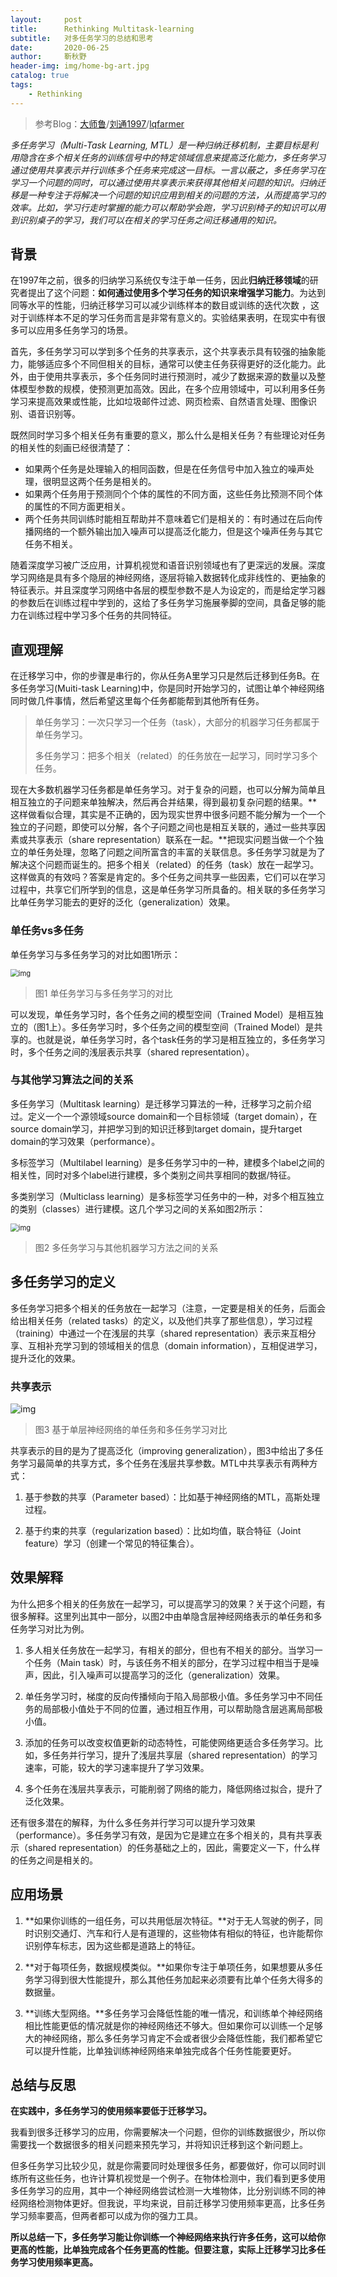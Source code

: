 ```yaml
---
layout:     post
title:      Rethinking Multitask-learning
subtitle:   对多任务学习的总结和思考
date:       2020-06-25
author:     靳秋野
header-img: img/home-bg-art.jpg
catalog: true
tags:
    - Rethinking
---
```


> 参考Blog：[大师鲁](https://me.csdn.net/laolu1573)/[刘通1997](https://www.cnblogs.com/lau1997/)/[lqfarmer](https://www.zhihu.com/people/lqfarmer)

*多任务学习（Multi-Task Learning,  MTL）是一种归纳迁移机制，主要目标是利用隐含在多个相关任务的训练信号中的特定领域信息来提高泛化能力，多任务学习通过使用共享表示并行训练多个任务来完成这一目标。一言以蔽之，多任务学习在学习一个问题的同时，可以通过使用共享表示来获得其他相关问题的知识。归纳迁移是一种专注于将解决一个问题的知识应用到相关的问题的方法，从而提高学习的效率。比如，学习行走时掌握的能力可以帮助学会跑，学习识别椅子的知识可以用到识别桌子的学习，我们可以在相关的学习任务之间迁移通用的知识。*

## 背景

在1997年之前，很多的归纳学习系统仅专注于单一任务，因此**归纳迁移领域**的研究者提出了这个问题：**如何通过使用多个学习任务的知识来增强学习能力**。为达到同等水平的性能，归纳迁移学习可以减少训练样本的数目或训练的迭代次数 ，这对于训练样本不足的学习任务而言是非常有意义的。实验结果表明，在现实中有很多可以应用多任务学习的场景。

首先，多任务学习可以学到多个任务的共享表示，这个共享表示具有较强的抽象能力，能够适应多个不同但相关的目标，通常可以使主任务获得更好的泛化能力。此外，由于使用共享表示，多个任务同时进行预测时，减少了数据来源的数量以及整体模型参数的规模，使预测更加高效。因此，在多个应用领域中，可以利用多任务学习来提高效果或性能，比如垃圾邮件过滤、网页检索、自然语言处理、图像识别、语音识别等。

既然同时学习多个相关任务有重要的意义，那么什么是相关任务？有些理论对任务的相关性的刻画已经很清楚了：

- 如果两个任务是处理输入的相同函数，但是在任务信号中加入独立的噪声处理，很明显这两个任务是相关的。
- 如果两个任务用于预测同个个体的属性的不同方面，这些任务比预测不同个体的属性的不同方面更相关。
- 两个任务共同训练时能相互帮助并不意味着它们是相关的：有时通过在后向传播网络的一个额外输出加入噪声可以提高泛化能力，但是这个噪声任务与其它任务不相关。

随着深度学习被广泛应用，计算机视觉和语音识别领域也有了更深远的发展。深度学习网络是具有多个隐层的神经网络，逐层将输入数据转化成非线性的、更抽象的特征表示。并且深度学习网络中各层的模型参数不是人为设定的，而是给定学习器的参数后在训练过程中学到的，这给了多任务学习施展拳脚的空间，具备足够的能力在训练过程中学习多个任务的共同特征。

## 直观理解

在迁移学习中，你的步骤是串行的，你从任务A里学习只是然后迁移到任务B。在多任务学习(Muiti-task Learning)中，你是同时开始学习的，试图让单个神经网络同时做几件事情，然后希望这里每个任务都能帮到其他所有任务。

> 单任务学习：一次只学习一个任务（task），大部分的机器学习任务都属于单任务学习。
>
> 多任务学习：把多个相关（related）的任务放在一起学习，同时学习多个任务。

现在大多数机器学习任务都是单任务学习。对于复杂的问题，也可以分解为简单且相互独立的子问题来单独解决，然后再合并结果，得到最初复杂问题的结果。**这样做看似合理，其实是不正确的，因为现实世界中很多问题不能分解为一个一个独立的子问题，即使可以分解，各个子问题之间也是相互关联的，通过一些共享因素或共享表示（share  representation）联系在一起。**把现实问题当做一个个独立的单任务处理，忽略了问题之间所富含的丰富的关联信息。多任务学习就是为了解决这个问题而诞生的。把多个相关（related）的任务（task）放在一起学习。这样做真的有效吗？答案是肯定的。多个任务之间共享一些因素，它们可以在学习过程中，共享它们所学到的信息，这是单任务学习所具备的。相关联的多任务学习比单任务学习能去的更好的泛化（generalization）效果。

### 单任务vs多任务

单任务学习与多任务学习的对比如图1所示：

<img src="https://pic3.zhimg.com/80/v2-9eed3a14f160f9562a37eafe82991b8e_720w.png" alt="img" style="zoom:80%;" />

> 图1 单任务学习与多任务学习的对比

可以发现，单任务学习时，各个任务之间的模型空间（Trained Model）是相互独立的（图1上）。多任务学习时，多个任务之间的模型空间（Trained Model）是共享的。也就是说，单任务学习时，各个task任务的学习是相互独立的，多任务学习时，多个任务之间的浅层表示共享（shared representation）。

### 与其他学习算法之间的关系

多任务学习（Multitask learning）是迁移学习算法的一种，迁移学习之前介绍过。定义一个一个源领域source  domain和一个目标领域（target domain），在source domain学习，并把学习到的知识迁移到target  domain，提升target domain的学习效果（performance）。

多标签学习（Multilabel learning）是多任务学习中的一种，建模多个label之间的相关性，同时对多个label进行建模，多个类别之间共享相同的数据/特征。

多类别学习（Multiclass learning）是多标签学习任务中的一种，对多个相互独立的类别（classes）进行建模。这几个学习之间的关系如图2所示：

<img src="https://pic2.zhimg.com/80/v2-ac2579934ee805c8a7fbac8ff5cb3c31_720w.png" alt="img" style="zoom:80%;" />

> 图2 多任务学习与其他机器学习方法之间的关系

## 多任务学习的定义

多任务学习把多个相关的任务放在一起学习（注意，一定要是相关的任务，后面会给出相关任务（related  tasks）的定义，以及他们共享了那些信息），学习过程（training）中通过一个在浅层的共享（shared  representation）表示来互相分享、互相补充学习到的领域相关的信息（domain  information），互相促进学习，提升泛化的效果。

### 共享表示

<img src="https://pic2.zhimg.com/80/v2-2e2316ef5678c50b3b737335f5a0d7e9_720w.png" alt="img"  />

> 图3 基于单层神经网络的单任务和多任务学习对比

共享表示的目的是为了提高泛化（improving generalization），图3中给出了多任务学习最简单的共享方式，多个任务在浅层共享参数。MTL中共享表示有两种方式：

1. 基于参数的共享（Parameter based）：比如基于神经网络的MTL，高斯处理过程。

2. 基于约束的共享（regularization based）：比如均值，联合特征（Joint feature）学习（创建一个常见的特征集合）。

## 效果解释

为什么把多个相关的任务放在一起学习，可以提高学习的效果？关于这个问题，有很多解释。这里列出其中一部分，以图2中由单隐含层神经网络表示的单任务和多任务学习对比为例。

1. 多人相关任务放在一起学习，有相关的部分，但也有不相关的部分。当学习一个任务（Main task）时，与该任务不相关的部分，在学习过程中相当于是噪声，因此，引入噪声可以提高学习的泛化（generalization）效果。

2. 单任务学习时，梯度的反向传播倾向于陷入局部极小值。多任务学习中不同任务的局部极小值处于不同的位置，通过相互作用，可以帮助隐含层逃离局部极小值。

3. 添加的任务可以改变权值更新的动态特性，可能使网络更适合多任务学习。比如，多任务并行学习，提升了浅层共享层（shared representation）的学习速率，可能，较大的学习速率提升了学习效果。

4. 多个任务在浅层共享表示，可能削弱了网络的能力，降低网络过拟合，提升了泛化效果。


还有很多潜在的解释，为什么多任务并行学习可以提升学习效果（performance）。多任务学习有效，是因为它是建立在多个相关的，具有共享表示（shared representation）的任务基础之上的，因此，需要定义一下，什么样的任务之间是相关的。

## 应用场景

1. **如果你训练的一组任务，可以共用低层次特征。**对于无人驾驶的例子，同时识别交通灯、汽车和行人是有道理的，这些物体有相似的特征，也许能帮你识别停车标志，因为这些都是道路上的特征。

2. **对于每项任务，数据规模类似。**如果你专注于单项任务，如果想要从多任务学习得到很大性能提升，那么其他任务加起来必须要有比单个任务大得多的数据量。
3. **训练大型网络。**多任务学习会降低性能的唯一情况，和训练单个神经网络相比性能更低的情况就是你的神经网络还不够大。但如果你可以训练一个足够大的神经网络，那么多任务学习肯定不会或者很少会降低性能，我们都希望它可以提升性能，比单独训练神经网络来单独完成各个任务性能要更好。

## 总结与反思

**在实践中，多任务学习的使用频率要低于迁移学习。**

我看到很多迁移学习的应用，你需要解决一个问题，但你的训练数据很少，所以你需要找一个数据很多的相关问题来预先学习，并将知识迁移到这个新问题上。

但多任务学习比较少见，就是你需要同时处理很多任务，都要做好，你可以同时训练所有这些任务，也许计算机视觉是一个例子。在物体检测中，我们看到更多使用多任务学习的应用，其中一个神经网络尝试检测一大堆物体，比分别训练不同的神经网络检测物体更好。但我说，平均来说，目前迁移学习使用频率更高，比多任务学习频率要高，但两者都可以成为你的强力工具。

**所以总结一下，多任务学习能让你训练一个神经网络来执行许多任务，这可以给你更高的性能，比单独完成各个任务更高的性能。但要注意，实际上迁移学习比多任务学习使用频率更高。**